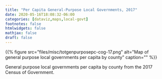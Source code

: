 ```yaml
---
title: "Per Capita General-Purpose Local Governments, 2017"
date: 2020-05-16T18:08:32-06:00
categories: [dataviz,maps,local-govt]
footnotes: false
htmlwidgets: false
mathjax: false
draft: false
---
```


{{% figure src="files/misc/totgenpurposepc-cog-17.png" alt="Map of general purpose local governments per capita by county" caption="" %}}
<!--more-->

General purpose local governments per capita by county from the 2017 Census of Government.
